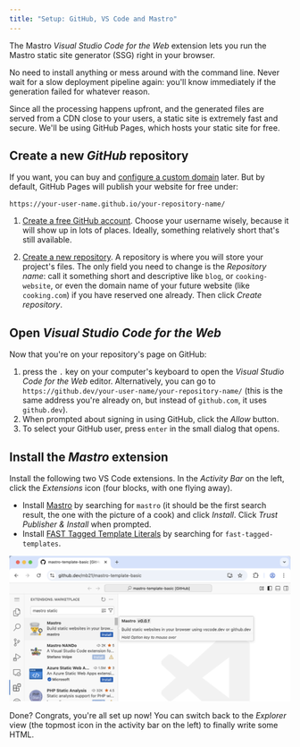 ```yaml
---
title: "Setup: GitHub, VS Code and Mastro"
---
```


The Mastro _Visual Studio Code for the Web_ extension lets you run the
Mastro static site generator (SSG) right in your browser.

No need to install anything or mess around with the command line. Never wait for a slow deployment pipeline again: you'll know immediately if the generation failed for whatever reason.

Since all the processing happens upfront, and the generated files are served from a CDN close to your users, a static site is extremely fast and secure.
We'll be using GitHub Pages, which hosts your static site for free.


## Create a new _GitHub_ repository

If you want, you can buy and [configure a custom domain](https://docs.github.com/en/pages/configuring-a-custom-domain-for-your-github-pages-site) later. But by default, GitHub Pages will publish your website for free under:

    https://your-user-name.github.io/your-repository-name/

1. [Create a free GitHub account](https://github.com/signup). Choose your username wisely, because it will show up in lots of places. Ideally, something relatively short that's still available.

2. [Create a new repository](https://github.com/new). A repository is where you will store your project's files. The only field you need to change is the _Repository name_: call it something short and descriptive like `blog`, or `cooking-website`, or even the domain name of your future website (like `cooking.com`) if you have reserved one already. Then click _Create repository_.


## Open _Visual Studio Code for the Web_

Now that you're on your repository's page on GitHub:

1. press the `.` key on your computer's keyboard to open the _Visual Studio Code for the Web_ editor. Alternatively, you can go to `https://github.dev/your-user-name/your-repository-name/` (this is the same address you're already on, but instead of `github.com`, it uses `github.dev`).
2. When prompted about signing in using GitHub, click the _Allow_ button.
3. To select your GitHub user, press `enter` in the small dialog that opens.

## Install the _Mastro_ extension

Install the following two VS Code extensions. In the _Activity Bar_ on the left, click the _Extensions_ icon (four blocks, with one flying away).

- Install [Mastro](https://marketplace.visualstudio.com/items?itemName=mastro.mastro-vscode-extension) by searching for `mastro` (it should be the first search result, the one with the picture of a cook) and click _Install_. Click _Trust Publisher & Install_ when prompted.
- Install [FAST Tagged Template Literals](https://marketplace.visualstudio.com/items?itemName=ms-fast.fast-tagged-templates) by searching for `fast-tagged-templates`.

![](../../../assets/vscode-extensions.png)

Done? Congrats, you're all set up now! You can switch back to the _Explorer_ view (the topmost icon in the activity bar on the left) to finally write some HTML.
